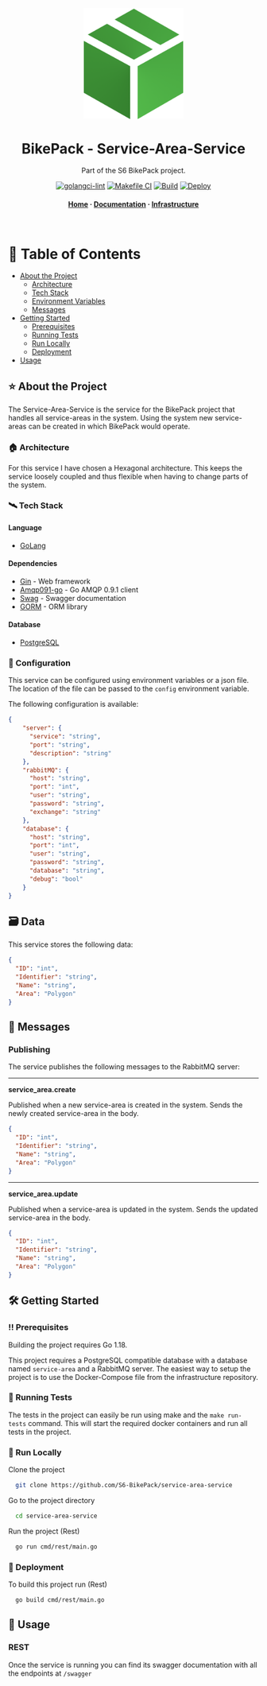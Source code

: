 <div align="center">

  <img src="assets/logo.png" alt="logo" width="200" height="auto" />
  <h1>BikePack - Service-Area-Service</h1>

  <p>
    Part of the S6 BikePack project.
  </p>


<!-- Badges -->

[![golangci-lint](https://github.com/S6-BikePack/service-area-service/actions/workflows/golangci-lint.yml/badge.svg)](https://github.com/S6-BikePack/service-area-service/actions/workflows/golangci-lint.yml)
[![Makefile CI](https://github.com/S6-BikePack/service-area-service/actions/workflows/run-tests.yml/badge.svg)](https://github.com/S6-BikePack/service-area-service/actions/workflows/run-tests.yml)
[![Build](https://github.com/S6-BikePack/service-area-service/actions/workflows/build.yml/badge.svg)](https://github.com/S6-BikePack/service-area-service/actions/workflows/build.yml)
[![Deploy](https://github.com/S6-BikePack/service-area-service/actions/workflows/deploytoAksCluster.yml/badge.svg)](https://github.com/S6-BikePack/service-area-service/actions/workflows/deploytoAksCluster.yml)

<h4>
    <a href="https://github.com/S6-BikePack">Home</a>
  <span> · </span>
    <a href="https://github.com/S6-BikePack/service-area-service#-about-the-project">Documentation</a>
  <span> · </span>
    <a href="https://github.com/S6-BikePack/infrastructure#-about-the-project">Infrastructure</a>
  </h4>
</div>

<br />

<!-- Table of Contents -->
# 📓 Table of Contents

- [About the Project](#-about-the-project)
    * [Architecture](#-architecture)
    * [Tech Stack](#%EF%B8%8F-tech-stack)
    * [Environment Variables](#-configuration)
    * [Messages](#-messages)
- [Getting Started](%EF%B8%8F-getting-started)
    * [Prerequisites](%EF%B8%8F-prerequisites)
    * [Running Tests](#-running-tests)
    * [Run Locally](#-run-locally)
    * [Deployment](#-deployment)
- [Usage](#-usage)




<!-- About the Project -->
## ⭐ About the Project

The Service-Area-Service is the service for the BikePack project that handles all service-areas in the system.
Using the system new service-areas can be created in which BikePack would operate.

<!-- Architecture -->
### 🏠 Architecture
For this service I have chosen a Hexagonal architecture. This keeps the service loosely coupled and thus flexible when having to change parts of the system.


<!-- TechStack -->
### 🛰️ Tech Stack
#### Language
  <ul>
    <li><a href="https://go.dev/">GoLang</a></li>
</ul>

#### Dependencies
  <ul>
    <li><a href="https://github.com/gin-gonic/gin">Gin</a><span> - Web framework</span></li>
    <li><a href="https://github.com/gin-gonic/gin">Amqp091-go</a><span> - Go AMQP 0.9.1 client</span></li>
    <li><a href="https://github.com/swaggo/swag">Swag</a><span> - Swagger documentation</span></li>
    <li><a href="https://gorm.io/index.html">GORM</a><span> - ORM library</span></li>
  </ul>

#### Database
  <ul>
    <li><a href="https://www.postgresql.org/">PostgreSQL</a></li>
</ul>

<!-- Env Variables -->
### 🔑 Configuration

This service can be configured using environment variables or a json file. The location of the file can be passed to the `config` environment variable.

The following configuration is available:

```json
{
    "server": {
      "service": "string",
      "port": "string",
      "description": "string"
    },
    "rabbitMQ": {
      "host": "string",
      "port": "int",
      "user": "string",
      "password": "string",
      "exchange": "string"
    },
    "database": {
      "host": "string",
      "port": "int",
      "user": "string",
      "password": "string",
      "database": "string",
      "debug": "bool"
    }
}
```

<!-- Data -->

##  🗃️ Data

This service stores the following data:

```json
{
  "ID": "int",
  "Identifier": "string",
  "Name": "string",
  "Area": "Polygon"
}
```

<!-- Messages -->
## 📨 Messages

### Publishing
The service publishes the following messages to the RabbitMQ server:

---
**service_area.create**

Published when a new service-area is created in the system.
Sends the newly created service-area in the  body.

```json
{
  "ID": "int",
  "Identifier": "string",
  "Name": "string",
  "Area": "Polygon"
}
```

---
**service_area.update**

Published when a service-area is updated in the system.
Sends the updated service-area in the body.

```json
{
  "ID": "int",
  "Identifier": "string",
  "Name": "string",
  "Area": "Polygon"
}
```

<!-- Getting Started -->
## 	🛠️ Getting Started

<!-- Prerequisites -->
### ‼️ Prerequisites

Building the project requires Go 1.18.

This project requires a PostgreSQL compatible database with a database named `service-area` and a RabbitMQ server.
The easiest way to setup the project is to use the Docker-Compose file from the infrastructure repository.

<!-- Running Tests -->
### 🧪 Running Tests

The tests in the project can easily be run using make and the `make run-tests` command. This will start the required docker containers and run all tests in the project.

<!-- Run Locally -->
### 🏃 Run Locally

Clone the project

```bash
  git clone https://github.com/S6-BikePack/service-area-service
```

Go to the project directory

```bash
  cd service-area-service
```

Run the project (Rest)

```bash
  go run cmd/rest/main.go
```


<!-- Deployment -->
### 🚀 Deployment

To build this project run (Rest)

```bash
  go build cmd/rest/main.go
```


<!-- Usage -->
## 👀 Usage

### REST
Once the service is running you can find its swagger documentation with all the endpoints at `/swagger`